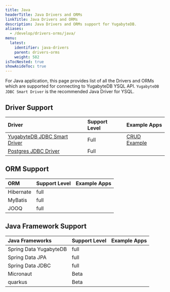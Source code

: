 ```yaml
---
title: Java
headerTitle: Java Drivers and ORMs
linkTitle: Java Drivers and ORMs
description: Java Drivers and ORMs support for YugabyteDB.
aliases:
  - /develop/drivers-orms/java/
menu:
  latest:
    identifier: java-drivers
    parent: drivers-orms
    weight: 582
isTocNested: true
showAsideToc: true
---
```

For Java application, this page provides list of all the Drivers and ORMs which are supported for connecting to YugabyteDB YSQL API. `YugabyteDB JDBC Smart Driver` is the recommended Java Driver for YSQL.

 <!-- place holder for adding link to YugabyteDB University course for Java Developers -->

 ## Driver Support
| Driver | Support Level | Example Apps |
| :----- | :--- | :-------------- |
| [YugabyteDB JDBC Smart Driver](/latest/integrations/jdbc-driver) | Full | [CRUD Example](/latest/quick-start/build-apps/java/ysql-yb-jdbc) |
| [Postgres JDBC Driver](../postgres-jdbc) | Full |  |

## ORM Support
| ORM | Support Level | Example Apps |
| :----- | :--- | :-------------- |
| Hibernate | full |  |
| MyBatis | full |  |
| JOOQ | full |  |

## Java Framework Support
| Java Frameworks | Support Level | Example Apps |
| :----- | :--- | :-------------- |
| Spring Data YugabyteDB | full |  |
| Spring Data JPA | full |  |
| Spring Data JDBC | full |  |
| Micronaut | Beta |  |
| quarkus | Beta |  |